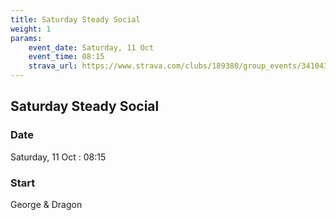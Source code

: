```yaml
---
title: Saturday Steady Social 
weight: 1
params:
    event_date: Saturday, 11 Oct
    event_time: 08:15
    strava_url: https://www.strava.com/clubs/189380/group_events/3410431666359804092
---
```


## Saturday Steady Social  



### Date

Saturday, 11 Oct : 08:15

### Start

George &amp; Dragon


